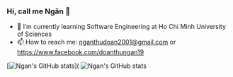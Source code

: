 ### Hi, call me Ngân 👋


- 🔭 I’m currently  learning Software Engineering at Ho Chi Minh University of Sciences
- 📫 How to reach me: nganthudoan2001@gmail.com or https://www.facebook.com/doanthungan19

[![Ngan's GitHub stats](https://github-readme-stats.vercel.app/api?username=thungan1909)](
![Ngan's GitHub stats](https://github-readme-stats.vercel.app/api?username=thungan1909&show_icons=true&theme=radical)

